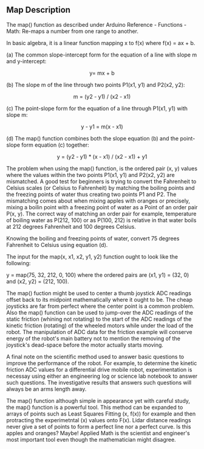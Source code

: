 ## Map Description

<p>
The map() function as described under Arduino Reference - Functions - Math: Re-maps a number from one range to another.
</p>

<p>
In basic algebra, it is a linear function mapping x to f(x) where f(x) = ax + b.
<p/>

<p>
(a) The common slope-intercept form for the equation of a line with slope m and y-intercept: 
<p/>

<p align="center">
y= mx + b
<p/>

<p>
(b) The slope m of the line through two points P1(x1, y1) and P2(x2, y2):
<p/>

<p align="center">
m = (y2 - y1) / (x2 - x1)
<p/>

<p>
(c) The point-slope form for the equation of a line through P1(x1, y1) with slope m:
<p/>

<p align="center">
y - y1 = m(x - x1)
<p/>

<p>
(d) The map() function combines both the slope equation (b) and the point-slope form equation (c) together:
<p/>

<p align="center">
y = (y2 - y1) * (x - x1) / (x2 - x1) + y1
<p/>

<p>
The problem when using the map() function, is the ordered pair (x, y) values where the values within the two points P1(x1, y1) and P2(x2, y2) are mismatched. A good test for beginners is trying to convert the Fahrenheit to Celsius scales (or Celsius to Fahrenheit) by matching the boiling points and the freezing points of water thus creating two points P1 and P2. The mismatching comes about when mixing apples with oranges or precisely, mixing a boilin point with a freezing point of water as a Point of an order pair P(x, y). The correct way of matching an order pair for example, temperature of boiling water as P(212, 100) or as P(100, 212) is relative in that water boils at 212 degrees Fahrenheit and 100 degrees Celsius.
<p/>

<p>
Knowing the boiling and freezing points of water, convert 75 degrees Fahrenheit to Celsius using equation (d).
<p/>

<p>
The input for the map(x, x1, x2, y1, y2) function ought to look like the following:
<p/>

<p>
y = map(75, 32, 212, 0, 100) where the ordered pairs are (x1, y1) = (32, 0) and (x2, y2) = (212, 100).
<p/>

<p>
The map() fuction might be used to center a thumb joystick ADC readings offset back to its midpoint mathematically where it ought to be. The cheap joysticks are far from perfect where the center point is a common problem. Also the map() function can be used to jump-over the ADC readings of the static friction (whining not rotating) to the start of the ADC readings of the kinetic friction (rotating) of the wheeled motors while under the load of the robot. The manipulation of ADC data for the friction example will conserve energy of the robot's main battery not to mention the removing of the joystick's dead-space before the motor actually starts moving.
<p/>

<p>
A final note on the scientific method used to answer basic questions to improve the performance of the robot. For example, to determine the kinetic friction ADC values for a differential drive mobile robot, experimentation is necessay using either an engineering log or science lab notebook to answer such questions. The investigative results that answers such questions will always be an arms length away.
<p/>

<p>
The map() function although simple in appearance yet with careful study, the map() function is a powerful tool. This method can be expanded to arrays of points such as Least Squares Fitting (x, f(x)) for example and then protracting the experimetntal (x) values onto F(x). Lidar distance readings never give a set of points to form a perfect line nor a perfect curve. Is this apples and oranges? Maybe! Applied Math is the scientist and engineer's most important tool even though the mathematician might disagree.
<p/>
